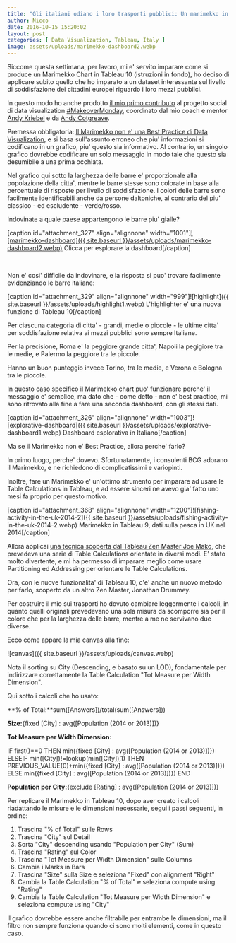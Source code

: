 ```yaml
---
title: "Gli italiani odiano i loro trasporti pubblici: Un marimekko in Tableau 10"
author: Nicco
date: 2016-10-15 15:20:02
layout: post
categories: [ Data Visualization, Tableau, Italy ]
image: assets/uploads/marimekko-dashboard2.webp
---
```


Siccome questa settimana, per lavoro, mi e' servito imparare come si produce un Marimekko Chart in Tableau 10 (istruzioni in fondo), ho deciso di applicare subito quello che ho imparato a un dataset interessante sul livello di soddisfazione dei cittadini europei riguardo i loro mezzi pubblici.

In questo modo ho anche prodotto [il mio primo contributo](https://twitter.com/VizWizBI/status/786625190876807168) al progetto social di data visualization [#MakeoverMonday](http://www.makeovermonday.co.uk/), coordinato dal mio coach e mentor [Andy Kriebel](https://twitter.com/VizWizBI?lang=en-gb) e da [Andy Cotgreave](https://twitter.com/acotgreave?lang=en-gb).

Premessa obbligatoria: [Il Marimekko non e' una Best Practice di Data Visualization](https://www.perceptualedge.com/example13.php), e si basa sull'assunto erroneo che piu' informazioni si codificano in un grafico, piu' questo sia informativo. Al contrario, un singolo grafico dovrebbe codificare un solo messaggio in modo tale che questo sia desumibile a una prima occhiata.

Nel grafico qui sotto la larghezza delle barre e' proporzionale alla popolazione della citta', mentre le barre stesse sono colorate in base alla percentuale di risposte per livello di soddisfazione. I colori delle barre sono facilmente identificabili anche da persone daltoniche, al contrario del piu' classico - ed escludente - verde/rosso.

Indovinate a quale paese appartengono le barre piu' gialle?

[caption id="attachment\_327" align="alignnone" width="1001"][![marimekko-dashboard]({{ site.baseurl }}/assets/uploads/marimekko-dashboard2.webp)](https://public.tableau.com/views/MakeoverMondayGoodJobItaly_0/MMMarimekko?:embed=y&:display_count=yes) Clicca per esplorare la dashboard[/caption]

 

Non e' cosi' difficile da indovinare, e la risposta si puo' trovare facilmente evidenziando le barre italiane:

[caption id="attachment\_329" align="alignnone" width="999"]![highlight]({{ site.baseurl }}/assets/uploads/highlight1.webp) L'highlighter e' una nuova funzione di Tableau 10[/caption]

Per ciascuna categoria di citta' - grandi, medie o piccole - le ultime citta' per soddisfazione relativa ai mezzi pubblici sono sempre Italiane.

Per la precisione, Roma e' la peggiore grande citta', Napoli la pegigiore tra le medie, e Palermo la peggiore tra le piccole.

Hanno un buon punteggio invece Torino, tra le medie, e Verona e Bologna tra le piccole.

In questo caso specifico il Marimekko chart puo' funzionare perche' il messaggio e' semplice, ma dato che - come detto - non e' best practice, mi sono ritrovato alla fine a fare una seconda dashboard, con gli stessi dati.

[caption id="attachment\_326" align="alignnone" width="1003"]![explorative-dashboard]({{ site.baseurl }}/assets/uploads/explorative-dashboard1.webp) Dashboard esplorativa in Italiano[/caption]

Ma se il Marimekko non e' Best Practice, allora perche' farlo?

In primo luogo, perche' dovevo. Sfortunatamente, i consulenti BCG adorano il Marimekko, e ne richiedono di complicatissimi e variopinti.

Inoltre, fare un Marimekko e' un'ottimo strumento per imparare ad usare le Table Calculations in Tableau, e ad essere sinceri ne avevo gia' fatto uno mesi fa proprio per questo motivo.

[caption id="attachment\_368" align="alignnone" width="1200"]![fishing-activity-in-the-uk-2014-2]({{ site.baseurl }}/assets/uploads/fishing-activity-in-the-uk-2014-2.webp) Marimekko in Tableau 9, dati sulla pesca in UK nel 2014[/caption]

Allora applicai [una tecnica scoperta dal Tableau Zen Master Joe Mako](http://public.tableau.com/profile/joe.mako#!/vizhome/Marimekko/Marimekko), che prevedeva una serie di Table Calculations orientate in diversi modi. E' stato molto divertente, e mi ha permesso di imparare meglio come usare Partitioning ed Addressing per orientare le Table Calculations.

Ora, con le nuove funzionalita' di Tableau 10, c'e' anche un nuovo metodo per farlo, scoperto da un altro Zen Master, Jonathan Drummey.

Per costruire il mio sui trasporti ho dovuto cambiare leggermente i calcoli, in quanto quelli originali prevedevano una sola misura da scomporre sia per il colore che per la larghezza delle barre, mentre a me ne servivano due diverse.

Ecco come appare la mia canvas alla fine:

![canvas]({{ site.baseurl }}/assets/uploads/canvas.webp)

Nota il sorting su City (Descending, e basato su un LOD), fondamentale per indirizzare correttamente la Table Calculation "Tot Measure per Width Dimension".

Qui sotto i calcoli che ho usato:

**% of Total:**sum([Answers])/total(sum([Answers]))

**Size:**{fixed [City] : avg([Population (2014 or 2013)])}

**Tot Measure per Width Dimension:**

IF first()==0 THEN
min({fixed [City] : avg([Population (2014 or 2013)])})
ELSEIF min([City])!=lookup(min([City]),1) THEN
PREVIOUS\_VALUE(0)+min({fixed [City] : avg([Population (2014 or 2013)])})
ELSE min({fixed [City] : avg([Population (2014 or 2013)])})
END

**Population per City:**{exclude [Rating] : avg([Population (2014 or 2013)])}

Per replicare il Marimekko in Tableau 10, dopo aver creato i calcoli riadattando le misure e le dimensioni necessarie, segui i passi seguenti, in ordine:
1. Trascina "% of Total" sulle Rows
2. Trascina "City" sul Detail
3. Sorta "City" descending usando "Population per City" (Sum)
4. Trascina "Rating" sul Color
5. Trascina "Tot Measure per Width Dimension" sulle Columns
6. Cambia i Marks in Bars
7. Trascina "Size" sulla Size e seleziona "Fixed" con alignment "Right"
8. Cambia la Table Calculation "% of Total" e seleziona compute using "Rating"
9. Cambia la Table Calculation "Tot Measure per Width Dimension" e seleziona compute using "City"


Il grafico dovrebbe essere anche filtrabile per entrambe le dimensioni, ma il filtro non sempre funziona quando ci sono molti elementi, come in questo caso.
